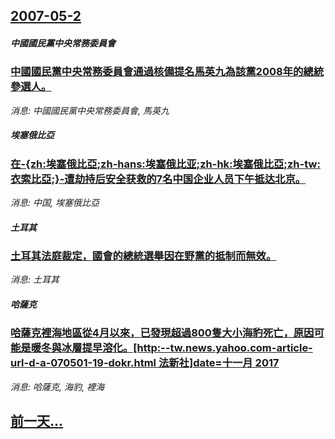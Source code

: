 ## [2007-05-2](/news/2007/05/2/index.md)

##### 中國國民黨中央常務委員會
### [中國國民黨中央常務委員會通過核備提名馬英九為該黨2008年的總統參選人。](/news/2007/05/2/中國國民黨中央常務委員會通過核備提名馬英九為該黨2008年的總統參選人.md)
_消息: 中國國民黨中央常務委員會, 馬英九_

##### 埃塞俄比亞
### [在-{zh:埃塞俄比亞;zh-hans:埃塞俄比亚;zh-hk:埃塞俄比亞;zh-tw:衣索比亞;}-遭劫持后安全获救的7名中国企业人员下午抵达北京。](/news/2007/05/2/在-zh-埃塞俄比亞-zh-hans-埃塞俄比亚-zh-hk-埃塞俄比亞-zh-tw-衣索比亞-遭劫持后安全获救的.md)
_消息: 中国, 埃塞俄比亞_

##### 土耳其
### [土耳其法庭裁定，國會的總統選舉因在野黨的抵制而無效。](/news/2007/05/2/土耳其法庭裁定-國會的總統選舉因在野黨的抵制而無效.md)
_消息: 土耳其_

##### 哈薩克
### [哈薩克裡海地區從4月以來，已發現超過800隻大小海豹死亡，原因可能是暖冬與冰層提早溶化。[http:--tw.news.yahoo.com-article-url-d-a-070501-19-dokr.html 法新社]date=十一月 2017 ](/news/2007/05/2/哈薩克裡海地區從4月以來-已發現超過800隻大小海豹死亡-原因可能是暖冬與冰層提早溶化-http-twnews.md)
_消息: 哈薩克, 海豹, 裡海_

## [前一天...](/news/2007/05/1/index.md)


